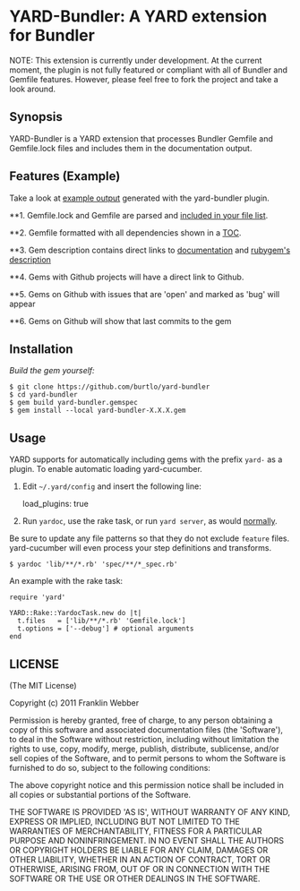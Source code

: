 YARD-Bundler: A YARD extension for Bundler
=========================================

NOTE: This extension is currently under development. At the current moment,
the plugin is not fully featured or compliant with all of Bundler and Gemfile features. 
However, please feel free to fork the project and take a look around.

Synopsis
--------

YARD-Bundler is a YARD extension that processes Bundler Gemfile and Gemfile.lock 
files and includes them in the documentation output.

Features (Example)
--------

Take a look at [example output](http://recursivegames.com/yard-bundler/file.Gemfile.html) 
generated with the yard-bundler plugin.

**1. Gemfile.lock and Gemfile are parsed and [included in your file list](http://recursivegames.com/yard-bundler/file_list.html).

**2. Gemfile formatted with all dependencies shown in a [TOC](http://recursivegames.com/yard-bundler/file.Gemfile.html).
 
**3. Gem description contains direct links to [documentation](http://rubydoc.info) and [rubygem's description](http://rubygems.org)

**4. Gems with Github projects will have a direct link to Github.

**5. Gems on Github with issues that are 'open' and marked as 'bug' will appear

**6. Gems on Github will show that last commits to the gem


Installation
------------

*Build the gem yourself:*

    $ git clone https://github.com/burtlo/yard-bundler
    $ cd yard-bundler
    $ gem build yard-bundler.gemspec
    $ gem install --local yard-bundler-X.X.X.gem

Usage
-----

YARD supports for automatically including gems with the prefix `yard-` 
as a plugin. To enable automatic loading yard-cucumber. 

1. Edit `~/.yard/config` and insert the following line:

    load_plugins: true

2. Run `yardoc`, use the rake task, or run `yard server`, as would [normally](https://github.com/lsegal/yard).

Be sure to update any file patterns so that they do not exclude `feature` 
files. yard-cucumber will even process your step definitions and transforms.

    $ yardoc 'lib/**/*.rb' 'spec/**/*_spec.rb'

An example with the rake task:

    require 'yard'

    YARD::Rake::YardocTask.new do |t|
      t.files   = ['lib/**/*.rb' 'Gemfile.lock']
      t.options = ['--debug'] # optional arguments
    end


LICENSE
-------

(The MIT License)

Copyright (c) 2011 Franklin Webber

Permission is hereby granted, free of charge, to any person obtaining
a copy of this software and associated documentation files (the
'Software'), to deal in the Software without restriction, including
without limitation the rights to use, copy, modify, merge, publish,
distribute, sublicense, and/or sell copies of the Software, and to
permit persons to whom the Software is furnished to do so, subject to
the following conditions:

The above copyright notice and this permission notice shall be
included in all copies or substantial portions of the Software.

THE SOFTWARE IS PROVIDED 'AS IS', WITHOUT WARRANTY OF ANY KIND,
EXPRESS OR IMPLIED, INCLUDING BUT NOT LIMITED TO THE WARRANTIES OF
MERCHANTABILITY, FITNESS FOR A PARTICULAR PURPOSE AND NONINFRINGEMENT.
IN NO EVENT SHALL THE AUTHORS OR COPYRIGHT HOLDERS BE LIABLE FOR ANY
CLAIM, DAMAGES OR OTHER LIABILITY, WHETHER IN AN ACTION OF CONTRACT,
TORT OR OTHERWISE, ARISING FROM, OUT OF OR IN CONNECTION WITH THE
SOFTWARE OR THE USE OR OTHER DEALINGS IN THE SOFTWARE.
